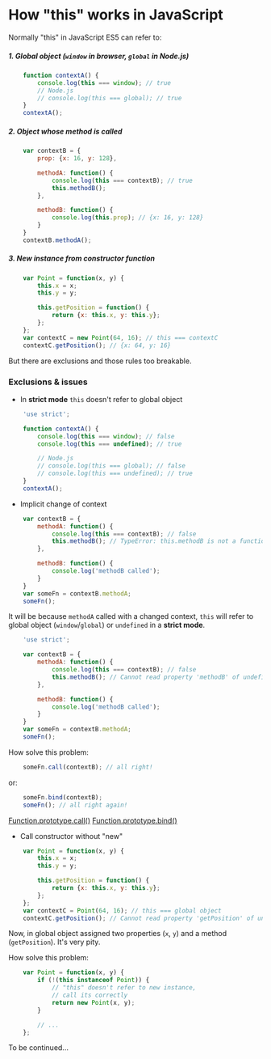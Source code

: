 # How "this" works in JavaScript

Normally "this" in JavaScript ES5 can refer to:

##### 1. Global object (`window` in browser, `global` in Node.js)

```js
	function contextA() {
		console.log(this === window); // true
		// Node.js
		// console.log(this === global); // true
	}
	contextA();
```

##### 2. Object whose method is called

```js
	var contextB = {
		prop: {x: 16, y: 128},

		methodA: function() {
			console.log(this === contextB); // true
			this.methodB();
		},

		methodB: function() {
			console.log(this.prop); // {x: 16, y: 128}
		}
	}
	contextB.methodA();
```

##### 3. New instance from constructor function

```js
	var Point = function(x, y) {
		this.x = x;
		this.y = y;

		this.getPosition = function() {
			return {x: this.x, y: this.y};
		};
	};
	var contextC = new Point(64, 16); // this === contextC
	contextC.getPosition(); // {x: 64, y: 16}
```

But there are exclusions and those rules too breakable.

### Exclusions & issues

* In __strict mode__ `this` doesn't refer to global object

```js
	'use strict';

	function contextA() {
		console.log(this === window); // false
		console.log(this === undefined); // true

		// Node.js
		// console.log(this === global); // false
		// console.log(this === undefined); // true
	}
	contextA();
```

* Implicit change of context

```js
	var contextB = {
		methodA: function() {
			console.log(this === contextB); // false
			this.methodB(); // TypeError: this.methodB is not a function
		},

		methodB: function() {
			console.log('methodB called');
		}
	}
	var someFn = contextB.methodA;
	someFn();
```

It will be because `methodA` called with a changed context,
`this` will refer to global object (`window`/`global`) or `undefined` in a __strict mode__.

```js
	'use strict';

	var contextB = {
		methodA: function() {
			console.log(this === contextB); // false
			this.methodB(); // Cannot read property 'methodB' of undefined
		},

		methodB: function() {
			console.log('methodB called');
		}
	}
	var someFn = contextB.methodA;
	someFn();
```

How solve this problem:

```js
	someFn.call(contextB); // all right!
```
or:
```js
	someFn.bind(contextB);
	someFn(); // all right again!
```
[Function.prototype.call()](https://developer.mozilla.org/en-US/docs/Web/JavaScript/Reference/Global_Objects/Function/call)
[Function.prototype.bind()](https://developer.mozilla.org/en-US/docs/Web/JavaScript/Reference/Global_Objects/Function/bind)

* Call constructor without "new"

```js
	var Point = function(x, y) {
		this.x = x;
		this.y = y;

		this.getPosition = function() {
			return {x: this.x, y: this.y};
		};
	};
	var contextC = Point(64, 16); // this === global object
	contextC.getPosition(); // Cannot read property 'getPosition' of undefined
```

Now, in global object assigned two properties (`x`, `y`) and a method (`getPosition`).
It's very pity.

How solve this problem:

```js
	var Point = function(x, y) {
		if (!(this instanceof Point)) {
			// "this" doesn't refer to new instance,
			// call its correctly
			return new Point(x, y);
		}

		// ...
	};
```

To be continued...
